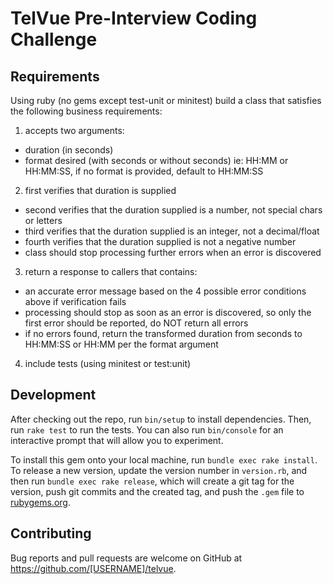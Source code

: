 # TelVue Pre-Interview Coding Challenge

## Requirements
Using ruby (no gems except test-unit or minitest) build a class that satisfies the following business requirements:

1) accepts two arguments:
- duration (in seconds)
- format desired (with seconds or without seconds) ie: HH:MM or HH:MM:SS,  if no format is provided, default to HH:MM:SS
2) first verifies that duration is supplied
- second verifies that the duration supplied is a number, not special chars or letters
- third verifies that the duration supplied is an integer, not a decimal/float
- fourth verifies that the duration supplied is not a negative number
- class should stop processing further errors when an error is discovered
3) return a response to callers that contains:
- an accurate error message based on the 4 possible error conditions above if verification fails
- processing should stop as soon as an error is discovered, so only the first error should be reported, do NOT return all errors
- if no errors found, return the transformed duration from seconds to HH:MM:SS or HH:MM per the format argument
4) include tests (using minitest or test:unit)
## Development

After checking out the repo, run `bin/setup` to install dependencies. Then, run `rake test` to run the tests. You can also run `bin/console` for an interactive prompt that will allow you to experiment.

To install this gem onto your local machine, run `bundle exec rake install`. To release a new version, update the version number in `version.rb`, and then run `bundle exec rake release`, which will create a git tag for the version, push git commits and the created tag, and push the `.gem` file to [rubygems.org](https://rubygems.org).

## Contributing

Bug reports and pull requests are welcome on GitHub at https://github.com/[USERNAME]/telvue.
